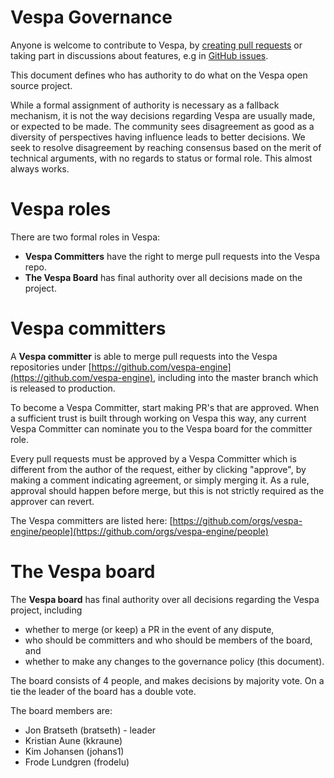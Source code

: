 <!-- Copyright Yahoo. Licensed under the terms of the Apache 2.0 license. See LICENSE in the project root. -->

# Vespa Governance

Anyone is welcome to contribute to Vespa, by [creating pull requests](CONTRIBUTING.md)
or taking part in discussions about features, e.g in [GitHub issues](https://github.com/vespa-engine/vespa/issues).

This document defines who has authority to do what on the Vespa open source project.

While a formal assignment of authority is necessary as a fallback mechanism, it is
not the way decisions regarding Vespa are usually made, or expected to be made.
The community sees disagreement as good as a diversity of perspectives having influence
leads to better decisions. We seek to resolve disagreement by reaching 
consensus based on the merit of technical arguments, with no regards to status or
formal role. This almost always works.

# Vespa roles

There are two formal roles in Vespa:

* __Vespa Committers__ have the right to merge pull requests into the Vespa repo.
* __The Vespa Board__ has final authority over all decisions made on the project.

# Vespa committers

A __Vespa committer__ is able to merge pull requests into the Vespa repositories under
[https://github.com/vespa-engine](https://github.com/vespa-engine), including into
the master branch which is released to production.

To become a Vespa Committer, start making PR's that are approved. When a sufficient
trust is built through working on Vespa this way, any current Vespa Committer can nominate
you to the Vespa board for the committer role.

Every pull requests must be approved by a Vespa Committer which is different from the
author of the request, either by clicking "approve", by making a comment indicating agreement,
or simply merging it. As a rule, approval should happen before merge, but this is not strictly 
required as the approver can revert.

The Vespa committers are listed here:
[https://github.com/orgs/vespa-engine/people](https://github.com/orgs/vespa-engine/people)

# The Vespa board

The __Vespa board__ has final authority over all decisions regarding the Vespa project,
including 

* whether to merge (or keep) a PR in the event of any dispute, 
* who should be committers and who should be members of the board, and
* whether to make any changes to the governance policy (this document).

The board consists of 4 people, and makes decisions by majority vote.
On a tie the leader of the board has a double vote.

The board members are:
* Jon Bratseth (bratseth) - leader
* Kristian Aune (kkraune)
* Kim Johansen (johans1)
* Frode Lundgren (frodelu)
